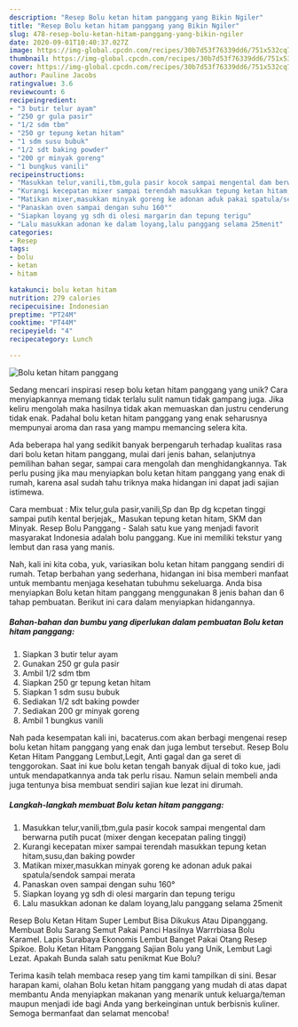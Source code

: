 ```yaml
---
description: "Resep Bolu ketan hitam panggang yang Bikin Ngiler"
title: "Resep Bolu ketan hitam panggang yang Bikin Ngiler"
slug: 478-resep-bolu-ketan-hitam-panggang-yang-bikin-ngiler
date: 2020-09-01T10:40:37.027Z
image: https://img-global.cpcdn.com/recipes/30b7d53f76339dd6/751x532cq70/bolu-ketan-hitam-panggang-foto-resep-utama.jpg
thumbnail: https://img-global.cpcdn.com/recipes/30b7d53f76339dd6/751x532cq70/bolu-ketan-hitam-panggang-foto-resep-utama.jpg
cover: https://img-global.cpcdn.com/recipes/30b7d53f76339dd6/751x532cq70/bolu-ketan-hitam-panggang-foto-resep-utama.jpg
author: Pauline Jacobs
ratingvalue: 3.6
reviewcount: 6
recipeingredient:
- "3 butir telur ayam"
- "250 gr gula pasir"
- "1/2 sdm tbm"
- "250 gr tepung ketan hitam"
- "1 sdm susu bubuk"
- "1/2 sdt baking powder"
- "200 gr minyak goreng"
- "1 bungkus vanili"
recipeinstructions:
- "Masukkan telur,vanili,tbm,gula pasir kocok sampai mengental dam berwarna putih pucat (mixer dengan kecepatan paling tinggi)"
- "Kurangi kecepatan mixer sampai terendah masukkan tepung ketan hitam,susu,dan baking powder"
- "Matikan mixer,masukkan minyak goreng ke adonan aduk pakai spatula/sendok sampai merata"
- "Panaskan oven sampai dengan suhu 160°"
- "Siapkan loyang yg sdh di olesi margarin dan tepung terigu"
- "Lalu masukkan adonan ke dalam loyang,lalu panggang selama 25menit"
categories:
- Resep
tags:
- bolu
- ketan
- hitam

katakunci: bolu ketan hitam 
nutrition: 279 calories
recipecuisine: Indonesian
preptime: "PT24M"
cooktime: "PT44M"
recipeyield: "4"
recipecategory: Lunch

---
```



![Bolu ketan hitam panggang](https://img-global.cpcdn.com/recipes/30b7d53f76339dd6/751x532cq70/bolu-ketan-hitam-panggang-foto-resep-utama.jpg)

Sedang mencari inspirasi resep bolu ketan hitam panggang yang unik? Cara menyiapkannya memang tidak terlalu sulit namun tidak gampang juga. Jika keliru mengolah maka hasilnya tidak akan memuaskan dan justru cenderung tidak enak. Padahal bolu ketan hitam panggang yang enak seharusnya mempunyai aroma dan rasa yang mampu memancing selera kita.

Ada beberapa hal yang sedikit banyak berpengaruh terhadap kualitas rasa dari bolu ketan hitam panggang, mulai dari jenis bahan, selanjutnya pemilihan bahan segar, sampai cara mengolah dan menghidangkannya. Tak perlu pusing jika mau menyiapkan bolu ketan hitam panggang yang enak di rumah, karena asal sudah tahu triknya maka hidangan ini dapat jadi sajian istimewa.

Cara membuat : Mix telur,gula pasir,vanili,Sp dan Bp dg kcpetan tinggi sampai putih kental berjejak,, Masukan tepung ketan hitam, SKM dan Minyak. Resep Bolu Panggang - Salah satu kue yang menjadi favorit masyarakat Indonesia adalah bolu panggang. Kue ini memiliki tekstur yang lembut dan rasa yang manis.


Nah, kali ini kita coba, yuk, variasikan bolu ketan hitam panggang sendiri di rumah. Tetap berbahan yang sederhana, hidangan ini bisa memberi manfaat untuk membantu menjaga kesehatan tubuhmu sekeluarga. Anda bisa menyiapkan Bolu ketan hitam panggang menggunakan 8 jenis bahan dan 6 tahap pembuatan. Berikut ini cara dalam menyiapkan hidangannya.

<!--inarticleads1-->

##### Bahan-bahan dan bumbu yang diperlukan dalam pembuatan Bolu ketan hitam panggang:

1. Siapkan 3 butir telur ayam
1. Gunakan 250 gr gula pasir
1. Ambil 1/2 sdm tbm
1. Siapkan 250 gr tepung ketan hitam
1. Siapkan 1 sdm susu bubuk
1. Sediakan 1/2 sdt baking powder
1. Sediakan 200 gr minyak goreng
1. Ambil 1 bungkus vanili


Nah pada kesempatan kali ini, bacaterus.com akan berbagi mengenai resep bolu ketan hitam panggang yang enak dan juga lembut tersebut. Resep Bolu Ketan Hitam Panggang Lembut,Legit, Anti gagal dan ga seret di tenggorokan. Saat ini kue bolu ketan tengah banyak dijual di toko kue, jadi untuk mendapatkannya anda tak perlu risau. Namun selain membeli anda juga tentunya bisa membuat sendiri sajian kue lezat ini dirumah. 

<!--inarticleads2-->

##### Langkah-langkah membuat Bolu ketan hitam panggang:

1. Masukkan telur,vanili,tbm,gula pasir kocok sampai mengental dam berwarna putih pucat (mixer dengan kecepatan paling tinggi)
1. Kurangi kecepatan mixer sampai terendah masukkan tepung ketan hitam,susu,dan baking powder
1. Matikan mixer,masukkan minyak goreng ke adonan aduk pakai spatula/sendok sampai merata
1. Panaskan oven sampai dengan suhu 160°
1. Siapkan loyang yg sdh di olesi margarin dan tepung terigu
1. Lalu masukkan adonan ke dalam loyang,lalu panggang selama 25menit


Resep Bolu Ketan Hitam Super Lembut Bisa Dikukus Atau Dipanggang. Membuat Bolu Sarang Semut Pakai Panci Hasilnya Warrrbiasa Bolu Karamel. Lapis Surabaya Ekonomis Lembut Banget Pakai Otang Resep Spikoe. Bolu Ketan Hitam Panggang Sajian Bolu yang Unik, Lembut Lagi Lezat. Apakah Bunda salah satu penikmat Kue Bolu? 

Terima kasih telah membaca resep yang tim kami tampilkan di sini. Besar harapan kami, olahan Bolu ketan hitam panggang yang mudah di atas dapat membantu Anda menyiapkan makanan yang menarik untuk keluarga/teman maupun menjadi ide bagi Anda yang berkeinginan untuk berbisnis kuliner. Semoga bermanfaat dan selamat mencoba!
